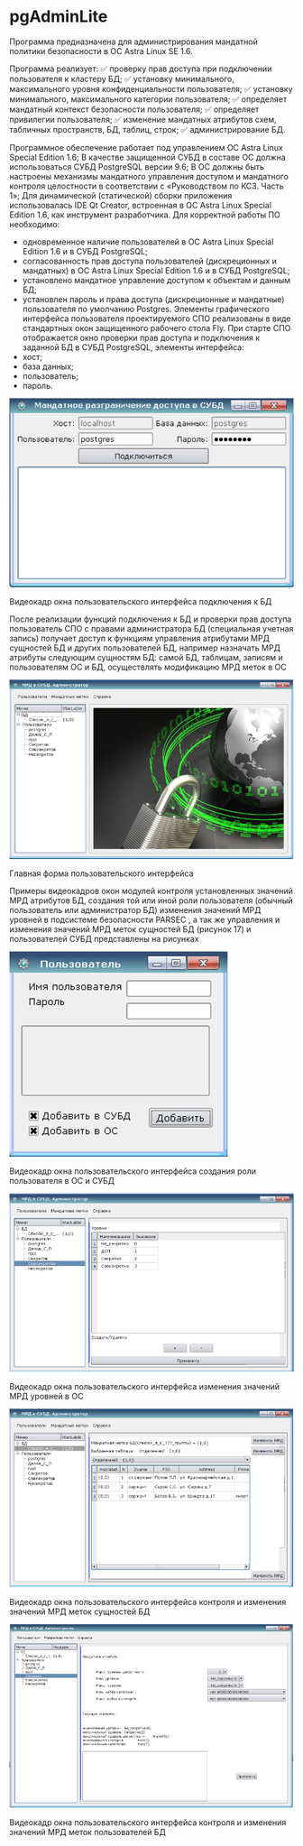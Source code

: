 # pgAdminLite

Программа предназначена для администрирования мандатной политики безопасности в ОС Astra Linux SE 1.6.

Программа реализует: 
:white_check_mark: проверку прав доступа при подключении пользователя к кластеру БД;
:white_check_mark: установку минимального, максимального уровня конфиденциальности пользователя;
:white_check_mark: установку минимального, максимального категории пользователя;
:white_check_mark: определяет мандатный контекст безопасности пользователя;
:white_check_mark: определяет привилегии пользователя;
:white_check_mark: изменение мандатных атрибутов схем, табличных пространств, БД, таблиц, строк;
:white_check_mark: администрирование БД.

Программное обеспечение работает под управлением ОС Astra Linux Special Edition 1.6;
В качестве защищенной СУБД в составе ОС должна использоваться СУБД PostgreSQL версии 9.6;
В ОС должны быть настроены механизмы мандатного управления доступом и мандатного контроля целостности в соответствии с «Руководством по КСЗ. Часть 1»;
Для динамической (статической) сборки приложения использовалась IDE Qt Creator,  встроенная в ОС  Astra Linux Special Edition 1.6, как инструмент разработчика.
Для корректной работы ПО необходимо:
- одновременное наличие пользователей в ОС Astra Linux Special Edition 1.6 и в СУБД PostgreSQL;
- согласованность прав доступа пользователей (дискреционных и мандатных) в ОС Astra Linux Special Edition 1.6 и в СУБД PostgreSQL;
- установлено мандатное управление доступом к объектам и данным БД;
- установлен пароль и права доступа (дискреционные и мандатные) пользователя по умолчанию Postgres.
Элементы графического интерфейса пользователя проектируемого СПО реализованы в виде стандартных окон защищенного рабочего стола Fly.
При старте СПО отображается окно проверки прав доступа и подключения к заданной БД в СУБД PostgreSQL, элементы интерфейса:
- хост;
- база данных;
- пользователь;
- пароль.

![alt text](src/img1.png "Видеокадр окна пользовательского интерфейса подключения к БД")

Видеокадр окна пользовательского интерфейса подключения к БД

После реализации функций подключения к БД и проверки прав доступа пользователь СПО с правами администратора БД (специальная учетная запись) получает доступ к функциям управления атрибутами МРД сущностей БД и других пользователей БД, например назначать МРД атрибуты следующим сущностям БД: самой БД, таблицам, записям и пользователям ОС и БД, осуществлять модификацию МРД меток в ОС

![alt text](src/img2.png "Главная форма пользовательского интерфейса")

Главная форма пользовательского интерфейса

Примеры видеокадров окон модулей контроля установленных значений МРД атрибутов БД, создания той или иной роли пользователя (обычный пользователь или администратор БД) изменения значений МРД уровней в подсистеме безопасности PARSEC , а так же управления и изменения значений МРД меток сущностей БД (рисунок 17) и пользователей СУБД представлены на рисунках

![alt text](src/img3.png "Видеокадр окна пользовательского интерфейса создания роли пользователя в ОС и СУБД")

Видеокадр окна пользовательского интерфейса создания роли пользователя в ОС и СУБД

![alt text](src/img4.png "Видеокадр окна пользовательского интерфейса изменения значений МРД уровней в ОС")

Видеокадр окна пользовательского интерфейса изменения значений МРД уровней в ОС

![alt text](src/img5.png "Видеокадр окна пользовательского интерфейса контроля и изменения значений МРД меток сущностей БД")

Видеокадр окна пользовательского интерфейса контроля и изменения значений МРД меток сущностей БД

![alt text](src/img6.png "Видеокадр окна пользовательского интерфейса контроля и изменения значений МРД меток пользователей БД")

Видеокадр окна пользовательского интерфейса контроля и изменения значений МРД меток пользователей БД


